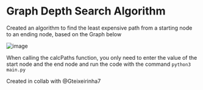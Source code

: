 # Graph Depth Search Algorithm

Created an algorithm to find the least expensive path from a starting node to an ending node, based on the Graph below

![image](https://user-images.githubusercontent.com/41965470/113500475-9ce33880-94f4-11eb-8ee6-41982e46a8c9.png)

When calling the calcPaths function, you only need to enter the value of the start node and the end node and run the code with the command `python3 main.py`

Created in collab with @Gteixeirinha7
